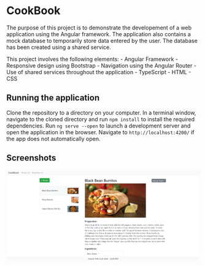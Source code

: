 # CookBook

The purpose of this project is to demonstrate the developement of a web application using the Angular framework. The application also contains a mock database to temporarily store data entered by the user. The database has been created using a shared service.

This project involves the following elements:
    - Angular Framework
    - Responsive design using Bootstrap
    - Navigation using the Angular Router
    - Use of shared services throughout the application
    - TypeScript
    - HTML
    - CSS 

## Running the application

Clone the repository to a directory on your computer. In a terminal window, navigate to the cloned directory and run `npm install` to install the required dependencies. Run `ng serve --open` to launch a development server and open the application in the browser. Navigate to `http://localhost:4200/` if the app does not automatically open.

## Screenshots
![Screenshot](./screenshots/screenshot1.PNG)
